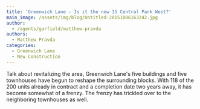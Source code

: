 ```yaml
---
title: 'Greenwich Lane - Is it the new 15 Central Park West?'
main_image: /assets/img/blog/Untitled-20151006163242.jpg
author:
  - /agents/garfield/matthew-pravda
authors:
  - Matthew Pravda
categories:
  - Greenwich Lane
  - New Construction
---
```

<p>Talk about revitalizing the area, Greenwich Lane's five buildings and five townhouses have begun to reshape the surrounding blocks. With 118 of the 200 units already in contract and a completion date two years away, it has become somewhat of a frenzy. The frenzy has trickled over to the neighboring townhouses as well. </p><p><br></p>